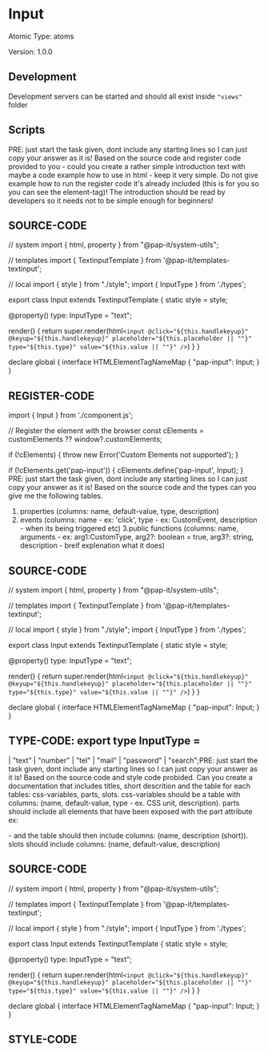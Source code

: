 # Input

Atomic Type: atoms

Version: 1.0.0

## Development

Development servers can be started and should all exist inside `"views"` folder

## Scripts

PRE: just start the task given, dont include any starting lines so I can just copy your answer as it is!
 Based on the source code and register code provided to you - could you create a rather simple introduction text with maybe a code example how to use in html - keep it very simple. Do not give example how to run the register code it's already included (this is for you so you can see the element-tag)! The introduction should be read by developers so it needs not to be simple enough for beginners!

## SOURCE-CODE

// system
import { html, property } from "@pap-it/system-utils";

// templates
import { TextinputTemplate } from '@pap-it/templates-textinput';

// local
import { style } from "./style";
import { InputType } from './types';

export class Input extends TextinputTemplate<HTMLInputElement> {
  static style = style;

  @property() type: InputType = "text";

  render() {
    return super.render(html`
            <input @click="${this.handlekeyup}" @keyup="${this.handlekeyup}" placeholder="${this.placeholder || ""}" type="${this.type}" value="${this.value || ""}" />
        `)
  }
}

declare global {
  interface HTMLElementTagNameMap {
    "pap-input": Input;
  }
}

## REGISTER-CODE

import { Input } from './component.js';

// Register the element with the browser
const cElements = customElements ?? window?.customElements;

if (!cElements) {
  throw new Error('Custom Elements not supported');
}

if (!cElements.get('pap-input')) {
  cElements.define('pap-input', Input);
}
PRE: just start the task given, dont include any starting lines so I can just copy your answer as it is!
 Based on the source code and the types can you give me the following tables.

1. properties (columns: name, default-value, type, description)
2. events (columns: name - ex: 'click', type - ex: CustomEvent<ClickEvent>, description - when its being triggered etc)
3.public functions (columns: name, arguments - ex: arg1:CustomType, arg2?: boolean = true, arg3?: string, description - breif explenation what it does)

## SOURCE-CODE

 // system
import { html, property } from "@pap-it/system-utils";

// templates
import { TextinputTemplate } from '@pap-it/templates-textinput';

// local
import { style } from "./style";
import { InputType } from './types';

export class Input extends TextinputTemplate<HTMLInputElement> {
  static style = style;

  @property() type: InputType = "text";

  render() {
    return super.render(html`
            <input @click="${this.handlekeyup}" @keyup="${this.handlekeyup}" placeholder="${this.placeholder || ""}" type="${this.type}" value="${this.value || ""}" />
        `)
  }
}

declare global {
  interface HTMLElementTagNameMap {
    "pap-input": Input;
  }
}

## TYPE-CODE: export type InputType =

  | "text"
  | "number"
  | "tel"
  | "mail"
  | "password"
  | "search";PRE: just start the task given, dont include any starting lines so I can just copy your answer as it is!
 Based on the source code and style code probided. Can you create a documentation that includes titles, short descrition and the table for each tables: css-variables, parts, slots.
css-variables should be a table with columns: (name, default-value, type - ex. CSS unit, description).
parts should include all elements that have been exposed with the part attribute ex: <p part='foo'> - and the table should then include columns: (name, description (short)).
slots should include columns: (name, default-value, description)

## SOURCE-CODE

// system
import { html, property } from "@pap-it/system-utils";

// templates
import { TextinputTemplate } from '@pap-it/templates-textinput';

// local
import { style } from "./style";
import { InputType } from './types';

export class Input extends TextinputTemplate<HTMLInputElement> {
  static style = style;

  @property() type: InputType = "text";

  render() {
    return super.render(html`
            <input @click="${this.handlekeyup}" @keyup="${this.handlekeyup}" placeholder="${this.placeholder || ""}" type="${this.type}" value="${this.value || ""}" />
        `)
  }
}

declare global {
  interface HTMLElementTagNameMap {
    "pap-input": Input;
  }
}

## STYLE-CODE
